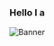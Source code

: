 ### Hello I a
![Banner](https://github.com/juanetchart29/juanetchart29/assets/114407900/12150eec-1623-4605-95ae-b65bb904fa0e)

<!--
**juanetchart29/juanetchart29** is a ✨ _special_ ✨ repository because its `README.md` (this file) appears on your GitHub profile.

Here are some ideas to get you started:

- 🔭 I’m currently working on ...
- 🌱 I’m currently learning ...
- 👯 I’m looking to collaborate on ...
- 🤔 I’m looking for help with ...
- 💬 Ask me about ...
- 📫 How to reach me: ...
- 😄 Pronouns: ...
- ⚡ Fun fact: ...
-->
